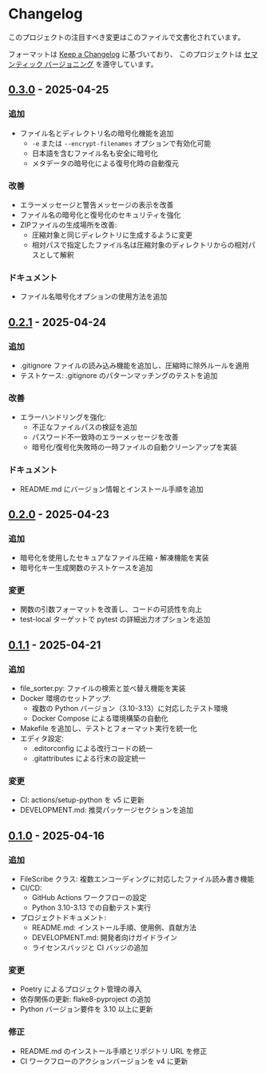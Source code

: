 # Changelog

<!-- Markdownlint-disable MD024 -->

このプロジェクトの注目すべき変更はこのファイルで文書化されています。

フォーマットは [Keep a Changelog](https://keepachangelog.com/ja/1.1.0/) に基づいており、
このプロジェクトは [セマンティック バージョニング](https://semver.org/lang/ja/spec/v2.0.0.html) を遵守しています。

## [0.3.0] - 2025-04-25

### 追加

- ファイル名とディレクトリ名の暗号化機能を追加
  - `-e` または `--encrypt-filenames` オプションで有効化可能
  - 日本語を含むファイル名も安全に暗号化
  - メタデータの暗号化による復号化時の自動復元

### 改善

- エラーメッセージと警告メッセージの表示を改善
- ファイル名の暗号化と復号化のセキュリティを強化
- ZIPファイルの生成場所を改善:
  - 圧縮対象と同じディレクトリに生成するように変更
  - 相対パスで指定したファイル名は圧縮対象のディレクトリからの相対パスとして解釈

### ドキュメント

- ファイル名暗号化オプションの使用方法を追加

## [0.2.1] - 2025-04-24

### 追加

- .gitignore ファイルの読み込み機能を追加し、圧縮時に除外ルールを適用
- テストケース: .gitignore のパターンマッチングのテストを追加

### 改善

- エラーハンドリングを強化:
  - 不正なファイルパスの検証を追加
  - パスワード不一致時のエラーメッセージを改善
  - 暗号化/復号化失敗時の一時ファイルの自動クリーンアップを実装

### ドキュメント

- README.md にバージョン情報とインストール手順を追加

## [0.2.0] - 2025-04-23

### 追加

- 暗号化を使用したセキュアなファイル圧縮・解凍機能を実装
- 暗号化キー生成関数のテストケースを追加

### 変更

- 関数の引数フォーマットを改善し、コードの可読性を向上
- test-local ターゲットで pytest の詳細出力オプションを追加

## [0.1.1] - 2025-04-21

### 追加

- file_sorter.py: ファイルの検索と並べ替え機能を実装
- Docker 環境のセットアップ:
  - 複数の Python バージョン（3.10-3.13）に対応したテスト環境
  - Docker Compose による環境構築の自動化
- Makefile を追加し、テストとフォーマット実行を統一化
- エディタ設定:
  - .editorconfig による改行コードの統一
  - .gitattributes による行末の設定統一

### 変更

- CI: actions/setup-python を v5 に更新
- DEVELOPMENT.md: 推奨パッケージセクションを追加

## [0.1.0] - 2025-04-16

### 追加

- FileScribe クラス: 複数エンコーディングに対応したファイル読み書き機能
- CI/CD:
  - GitHub Actions ワークフローの設定
  - Python 3.10-3.13 での自動テスト実行
- プロジェクトドキュメント:
  - README.md: インストール手順、使用例、貢献方法
  - DEVELOPMENT.md: 開発者向けガイドライン
  - ライセンスバッジと CI バッジの追加

### 変更

- Poetry によるプロジェクト管理の導入
- 依存関係の更新: flake8-pyproject の追加
- Python バージョン要件を 3.10 以上に更新

### 修正

- README.md のインストール手順とリポジトリ URL を修正
- CI ワークフローのアクションバージョンを v4 に更新

[0.3.0]: https://github.com/Seika139/scribe/compare/v0.2.1...v0.3.0
[0.2.1]: https://github.com/Seika139/scribe/compare/v0.2.0...v0.2.1
[0.2.0]: https://github.com/Seika139/scribe/compare/v0.1.1...v0.2.0
[0.1.1]: https://github.com/Seika139/scribe/compare/v0.1.0...v0.1.1
[0.1.0]: https://github.com/Seika139/scribe/releases/tag/v0.1.0

